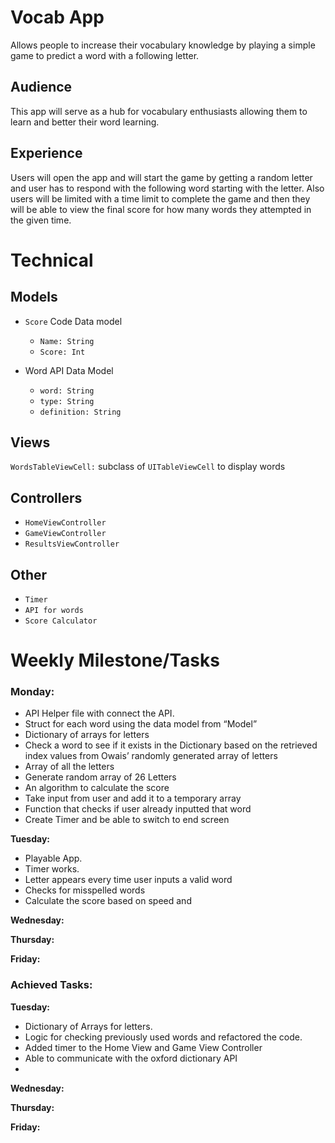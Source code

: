 # Vocab App
Allows people to increase their vocabulary knowledge by playing a simple game to predict a word with a following letter.

## Audience
This app will serve as a hub for vocabulary enthusiasts allowing them to learn and better their word learning.

## Experience
Users will open the app and will start the game by getting a random letter and user has to respond with the following word starting with the letter. Also users will be limited with a time limit to complete the game and then they will be able to view the final score for how many words they attempted in the given time.

# Technical

## Models

* `Score` Code Data model
  * `Name: String`
  * `Score: Int`

* Word API Data Model
  * `word: String`
  * `type: String`
  * `definition: String`

## Views
`WordsTableViewCell:` subclass of `UITableViewCell` to display words

## Controllers
* `HomeViewController`
* `GameViewController`
* `ResultsViewController` 

## Other
* `Timer`
* `API for words`
* `Score Calculator`

# Weekly Milestone/Tasks

### **Monday:**
* API Helper file with connect the API.
* Struct for each word using the data model from “Model”
* Dictionary of arrays for letters
* Check a word to see if it exists in the <Letter> Dictionary based on the retrieved index values from Owais’ randomly generated array of letters
* Array of all the letters
* Generate random array of 26 Letters
* An algorithm to calculate the score 
* Take input from user and add it to a temporary array
* Function that checks if user already inputted that word
* Create Timer and be able to switch to end screen

**Tuesday:**
* Playable App.
* Timer works.
* Letter appears every time user inputs a valid word
* Checks for misspelled words
* Calculate the score based on speed and 

**Wednesday:**

**Thursday:**

**Friday:**


### **Achieved Tasks:** 

**Tuesday:**
* Dictionary of Arrays for letters.
* Logic for checking previously used words and refactored the code.
* Added timer to the Home View and Game View Controller
* Able to communicate with the oxford dictionary API
*  

**Wednesday:**

**Thursday:**

**Friday:**
 
